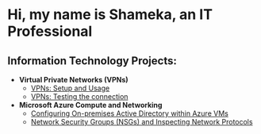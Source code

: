 <h1>Hi, my name is Shameka, an IT Professional</a></h1>

<h2> Information Technology Projects:</h2>

- <b>Virtual Private Networks (VPNs)</b>
  - [VPNs: Setup and Usage](https://github.com/labuser41/set-up)
  - [VPNs: Testing the connection](https://github.com/labuser41/test-connect)
- <b>Microsoft Azure Compute and Networking</b>
  - [Configuring On-premises Active Directory within Azure VMs](https://github.com/labuser41/configure-ad)
  - [Network Security Groups (NSGs) and Inspecting Network Protocols](https://github.com/labuser41/azure-network-protocols-)


